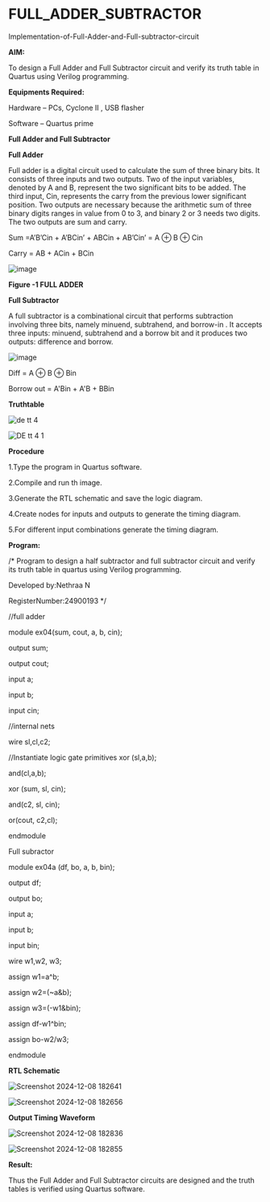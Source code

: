 # FULL_ADDER_SUBTRACTOR

Implementation-of-Full-Adder-and-Full-subtractor-circuit

**AIM:**

To design a Full Adder and Full Subtractor circuit and verify its truth table in Quartus using Verilog programming.

**Equipments Required:**

Hardware – PCs, Cyclone II , USB flasher

Software – Quartus prime

**Full Adder and Full Subtractor**

**Full Adder**

Full adder is a digital circuit used to calculate the sum of three binary bits. It consists of three inputs and two outputs. Two of the input variables, denoted by A and B, represent the two significant bits to be added. The third input, Cin, represents the carry from the previous lower significant position. Two outputs are necessary because the arithmetic sum of three binary digits ranges in value from 0 to 3, and binary 2 or 3 needs two digits. The two outputs are sum and carry.

Sum =A’B’Cin + A’BCin’ + ABCin + AB’Cin’ = A ⊕ B ⊕ Cin 

Carry = AB + ACin + BCin

![image](https://github.com/naavaneetha/FULL_ADDER_SUBTRACTOR/assets/154305477/0f30ba51-5ffb-4198-845f-18e054f675e7)

**Figure -1 FULL ADDER**

**Full Subtractor**

A full subtractor is a combinational circuit that performs subtraction involving three bits, namely minuend, subtrahend, and borrow-in . It accepts three inputs: minuend, subtrahend and a borrow bit and it produces two outputs: difference and borrow.

![image](https://github.com/naavaneetha/FULL_ADDER_SUBTRACTOR/assets/154305477/02b24f51-ab51-4304-9ad6-7b81ffc1ead5)

Diff = A ⊕ B ⊕ Bin 

Borrow out = A'Bin + A'B + BBin

**Truthtable**

![de tt 4](https://github.com/user-attachments/assets/31266a3c-a5d9-44b1-9415-f2ace12734bc)

![DE tt 4 1](https://github.com/user-attachments/assets/0f16021c-9d37-418c-8f90-a32eaf38cdec)

**Procedure**

1.Type the program in Quartus software.
   
2.Compile and run th image.

3.Generate the RTL schematic and save the logic diagram.

4.Create nodes for inputs and outputs to generate the timing diagram.

5.For different input combinations generate the timing diagram.


**Program:**

/* Program to design a half subtractor and full subtractor circuit and verify its truth table in quartus using Verilog programming. 

Developed by:Nethraa N

RegisterNumber:24900193
*/

//full adder

module ex04(sum, cout, a, b, cin);

output sum;

output cout;

input a;

input b;

input cin;

//internal nets

wire sl,cl,c2;

//Instantiate logic gate primitives xor (sl,a,b);

and(cl,a,b);

xor (sum, sl, cin);

and(c2, sl, cin);

or(cout, c2,cl);

endmodule

Full subractor

module ex04a (df, bo, a, b, bin);

output df;

output bo;

input a;

input b;

input bin;

wire w1,w2, w3;

assign w1=a^b;

assign w2=(~a&b);

assign w3=(-w1&bin);

assign df-w1^bin;

assign bo-w2/w3;

endmodule

**RTL Schematic**

![Screenshot 2024-12-08 182641](https://github.com/user-attachments/assets/cf201a56-bb63-47db-8900-c846a933776b)

![Screenshot 2024-12-08 182656](https://github.com/user-attachments/assets/4c86eb76-2569-4219-9c14-1a4de9206bb4)

**Output Timing Waveform**

![Screenshot 2024-12-08 182836](https://github.com/user-attachments/assets/0cdb9c8a-7100-4326-be92-d45986e96ffe)

![Screenshot 2024-12-08 182855](https://github.com/user-attachments/assets/50373acb-2cc7-447b-bbee-c0d76eb382d5)


**Result:**

Thus the Full Adder and Full Subtractor circuits are designed and the truth tables is verified using Quartus software.



